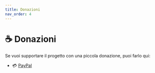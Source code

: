 ```yaml
---
title: Donazioni
nav_order: 4
---
```


# ☕ Donazioni

Se vuoi supportare il progetto con una piccola donazione, puoi farlo qui:

- 💳 [PayPal](https://paypal.me/MarcoMarino747)
